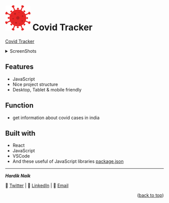 <div id="top"></div>

# <img src="./public/logo.png" height="80" /> Covid Tracker



[Covid Tracker](https://mehardiknaik.github.io/covid-tracker/)

<details>
  <summary>ScreenShots</summary>
  <ol>
    
### `Desktop`



### `Mobile`



  </ol>
</details>

## Features

- JavaScript
- Nice project structure
- Desktop, Tablet & mobile friendly

## Function

- get information about covid cases in india

## Built with

- React
- JavaScript
- VSCode
- And these useful of JavaScript libraries [package.json](package.json)
___

**_Hardik Naik_**

🐥 [Twitter](https://twitter.com/hardiknaik7444) | 💼 [LinkedIn](http://linkedin.com/in/hardik-naik) | 📧 [Email](mailto:hardiknaik7444@gmail.com?subject=Hi)

<p align="right">(<a href="#top">back to top</a>)</p>
